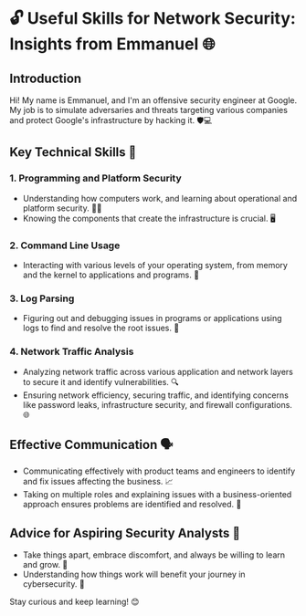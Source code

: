 # 🔓 Useful Skills for Network Security: Insights from Emmanuel 🌐

## Introduction
Hi! My name is Emmanuel, and I'm an offensive security engineer at Google. My job is to simulate adversaries and threats targeting various companies and protect Google's infrastructure by hacking it. 🛡️💻

## Key Technical Skills 🔧
### 1. Programming and Platform Security
- Understanding how computers work, and learning about operational and platform security. 👨‍💻
- Knowing the components that create the infrastructure is crucial. 🖥️

### 2. Command Line Usage
- Interacting with various levels of your operating system, from memory and the kernel to applications and programs. 📜

### 3. Log Parsing
- Figuring out and debugging issues in programs or applications using logs to find and resolve the root issues. 🐛

### 4. Network Traffic Analysis
- Analyzing network traffic across various application and network layers to secure it and identify vulnerabilities. 🔍
- Ensuring network efficiency, securing traffic, and identifying concerns like password leaks, infrastructure security, and firewall configurations. 🌐

## Effective Communication 🗣️
- Communicating effectively with product teams and engineers to identify and fix issues affecting the business. 📈
- Taking on multiple roles and explaining issues with a business-oriented approach ensures problems are identified and resolved. 🎯

## Advice for Aspiring Security Analysts 🌟
- Take things apart, embrace discomfort, and always be willing to learn and grow. 🚀
- Understanding how things work will benefit your journey in cybersecurity. 🔐

Stay curious and keep learning! 😊
